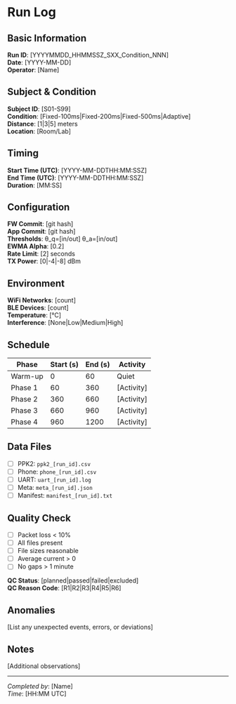 # Run Log

## Basic Information
**Run ID**: [YYYYMMDD_HHMMSSZ_SXX_Condition_NNN]  
**Date**: [YYYY-MM-DD]  
**Operator**: [Name]  

## Subject & Condition
**Subject ID**: [S01-S99]  
**Condition**: [Fixed-100ms|Fixed-200ms|Fixed-500ms|Adaptive]  
**Distance**: [1|3|5] meters  
**Location**: [Room/Lab]  

## Timing
**Start Time (UTC)**: [YYYY-MM-DDTHH:MM:SSZ]  
**End Time (UTC)**: [YYYY-MM-DDTHH:MM:SSZ]  
**Duration**: [MM:SS]  

## Configuration
**FW Commit**: [git hash]  
**App Commit**: [git hash]  
**Thresholds**: θ_q=[in/out] θ_a=[in/out]  
**EWMA Alpha**: [0.2]  
**Rate Limit**: [2] seconds  
**TX Power**: [0|-4|-8] dBm  

## Environment
**WiFi Networks**: [count]  
**BLE Devices**: [count]  
**Temperature**: [°C]  
**Interference**: [None|Low|Medium|High]  

## Schedule
| Phase | Start (s) | End (s) | Activity |
|-------|-----------|---------|----------|
| Warm-up | 0 | 60 | Quiet |
| Phase 1 | 60 | 360 | [Activity] |
| Phase 2 | 360 | 660 | [Activity] |
| Phase 3 | 660 | 960 | [Activity] |
| Phase 4 | 960 | 1200 | [Activity] |

## Data Files
- [ ] PPK2: `ppk2_[run_id].csv`
- [ ] Phone: `phone_[run_id].csv`
- [ ] UART: `uart_[run_id].log`
- [ ] Meta: `meta_[run_id].json`
- [ ] Manifest: `manifest_[run_id].txt`

## Quality Check
- [ ] Packet loss < 10%
- [ ] All files present
- [ ] File sizes reasonable
- [ ] Average current > 0
- [ ] No gaps > 1 minute

**QC Status**: [planned|passed|failed|excluded]  
**QC Reason Code**: [R1|R2|R3|R4|R5|R6]  

## Anomalies
[List any unexpected events, errors, or deviations]

## Notes
[Additional observations]

---
*Completed by*: [Name]  
*Time*: [HH:MM UTC]